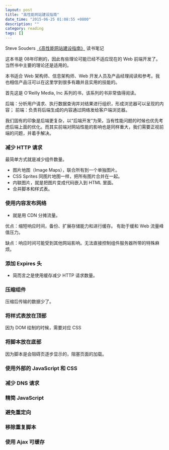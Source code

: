 ```yaml
---
layout: post
title: "高性能网站建设指南"
date_time: "2015-06-25 01:08:55 +0800"
description: ""
category: reading
tags: []
---
```


Steve Souders [《高性能网站建设指南》](http://book.douban.com/subject/3132277/) 读书笔记

这本书是 08年印刷的，因此有些理论可能已经不适应现在的 Web 前端开发了。当然书中主要的理论还是适用的。

本书适合 Web 架构师、信息架构师、Web 开发人员及产品经理阅读和参考。我也相信产品汪可以在这里学到很多有趣并且实用的技能的。

首先这是 O'Reilly Media, Inc 系列的书，该系列的书非常值得阅读。

后端：分析用户请求、执行数据查询并对结果进行组织，形成浏览器可以呈现的内容；
前端：负责将后端生成的内容通过网络发给客户端浏览器。

我们固有的印象是后端更复杂，以“后端开发”为荣，当有性能问题的时候也优先考虑后端上面的优化。而其实前端对网站性能的影响也是同样重大，我们需要正视前端的问题，并着手解决。

### 减少 HTTP 请求

最简单方式就是减少组件数量。

- 图片地图（Image Maps），联合所有到一个单独图片。
- CSS Sprites 同图片地图一样，把所有图片合并在一起。
- 内联图片，就是把图片变成代码嵌入到 HTML 里面。
- 合并脚本和样式表。

### 使用内容发布网络

- 就是用 CDN 分摊流量。

优点：缩短响应时间，备份、扩展存储能力和进行缓存。 有助于缓和 Web 流量峰值压力。

缺点：响应时间可能受到其他网站影响。无法直接控制组件服务器所带的特殊麻烦。

### 添加 Expires 头

- 简而言之是使用缓存减少 HTTP 请求数量。

### 压缩组件

压缩后传输的数据少了。

### 将样式表放在顶部

因为 DOM 绘制的时候，需要对应 CSS

### 将脚本放在底部

因为脚本是会阻碍页逐步显示的，阻塞页面的加载。

### 使用外部的 JavaScript 和 CSS

### 减少 DNS 请求

### 精简 JavaScript

### 避免重定向

### 移除重复脚本

### 使用 Ajax 可缓存

